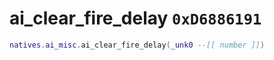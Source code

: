 # ai_clear_fire_delay `0xD6886191`

```lua
natives.ai_misc.ai_clear_fire_delay(_unk0 --[[ number ]])
```